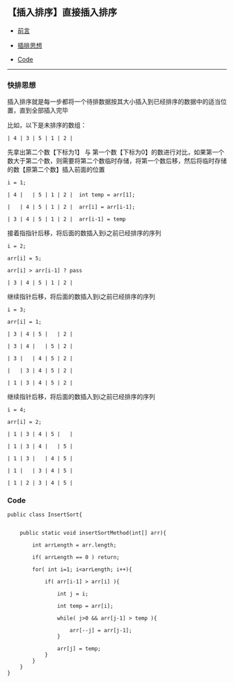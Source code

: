 

## 【插入排序】直接插入排序

*   [前言](#pre)

*   [插排思想](#idea)

*   [Code](#code)


***


<h3 id="idea">快排思想</h3>

插入排序就是每一步都将一个待排数据按其大小插入到已经排序的数据中的适当位置，直到全部插入完毕

比如，以下是未排序的数组：

    | 4 | 3 | 5 | 1 | 2 |


先拿出第二个数【下标为1】 与 第一个数【下标为0】的数进行对比，如果第一个数大于第二个数，则需要将第二个数临时存储，将第一个数后移，然后将临时存储的数【原第二个数】插入前面的位置

    i = 1;
    
    | 4 |   | 5 | 1 | 2 |  int temp = arr[1];  
        
    |   | 4 | 5 | 1 | 2 |  arr[i] = arr[i-1];
    
    | 3 | 4 | 5 | 1 | 2 |  arr[i-1] = temp

接着指指针后移，将后面的数插入到i之前已经排序的序列

    i = 2;
        
    arr[i] = 5;
    
    arr[i] > arr[i-1] ? pass
        
    | 3 | 4 | 5 | 1 | 2 |  


继续指针后移，将后面的数插入到i之前已经排序的序列

    
    i = 3;
    
    arr[i] = 1;
    
    | 3 | 4 | 5 |   | 2 |   
    
    | 3 | 4 |   | 5 | 2 |  

    | 3 |   | 4 | 5 | 2 |

    |   | 3 | 4 | 5 | 2 |

    | 1 | 3 | 4 | 5 | 2 |


继续指针后移，将后面的数插入到i之前已经排序的序列
    
    i = 4;
    
    arr[i] = 2;
    
    | 1 | 3 | 4 | 5 |   |
    
    | 1 | 3 | 4 |   | 5 |
    
    | 1 | 3 |   | 4 | 5 |
    
    | 1 |   | 3 | 4 | 5 |

    | 1 | 2 | 3 | 4 | 5 |
    
<h3 id="code">Code</h3>

    
    public class InsertSort{
    
    
        public static void insertSortMethod(int[] arr){
            
            int arrLength = arr.length;
        
            if( arrLength == 0 ) return;
                    
            for( int i=1; i<arrLength; i++){

                if( arr[i-1] > arr[i] ){

                    int j = i;

                    int temp = arr[i];
        
                    while( j>0 && arr[j-1] > temp ){
                    
                        arr[--j] = arr[j-1];
                    }
                    
                    arr[j] = temp;
                }
            }
        }
    }
    
    

